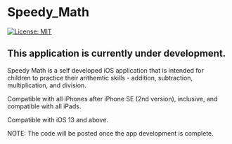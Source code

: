 # Speedy_Math

[![License: MIT](https://img.shields.io/badge/License-MIT-yellow.svg)](https://raw.githubusercontent.com/AbhinavGupta2002/AstonHack2021/main/LICENSE)

## This application is currently under development.

Speedy Math is a self developed iOS application that is intended for children to practice their arithemtic skills - addition, subtraction, multiplication, and division.

Compatible with all iPhones after iPhone SE (2nd version), inclusive, and compatible with all iPads.

Compatible with iOS 13 and above.

NOTE: The code will be posted once the app development is complete.
